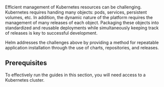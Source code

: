 Efficient management of Kubernetes resources can be challenging. Kubernetes requires handing many objects: pods, services, persistent volumes, etc. In addition, the dynamic nature of the platform requires the management of many releases of each object. Packaging these objects into standardized and reusable deployments while simultaneously keeping track of releases is key to successful development.

Helm addresses the challenges above by providing a method for repeatable application installation through the use of charts, repositories, and releases.


## Prerequisites
To effectively run the guides in this section, you will need access to a Kubernetes cluster.

